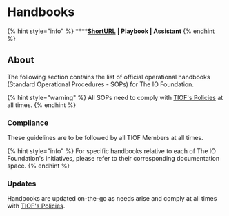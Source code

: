 # Handbooks

{% hint style="info" %}
****[**ShortURL**](https://tiof.click/TIOFHB) **| Playbook | Assistant**
{% endhint %}

## About

The following section contains the list of official operational handbooks (Standard Operational Procedures - SOPs) for The IO Foundation.

{% hint style="warning" %}
All SOPs need to comply with [TIOF's Policies](https://tiof.click/TIOFPolicies) at all times.
{% endhint %}

### Compliance

These guidelines are to be followed by all TIOF Members at all times.

{% hint style="info" %}
For specific handbooks relative to each of The IO Foundation's initiatives, please refer to their corresponding documentation space.
{% endhint %}

### Updates

Handbooks are updated on-the-go as needs arise and comply at all times with [TIOF's Policies](https://tiof.click/TIOFPolicies).
